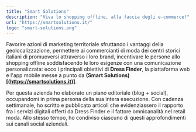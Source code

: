 ```yaml
---
title: "Smart Solutions"
description: "Viva lo shopping offline, alla faccia degli e-commerce!"
url: "https://smartsolutions.it/"
logo: "smart-solutions.png"
---
```


Favorire azioni di marketing territoriale sfruttando i vantaggi della geolocalizzazione, permettere ai commercianti di moda dei centri storici italiani di promuoversi attraverso i loro brand, incentivare le persone allo shopping offline soddisfacendo le loro esigenze con una comunicazione personalizzata: ecco i principali obiettivi di **Dress Finder**, la piattaforma web e l'app mobile messe a punto da **(Smart Solutions)[(https://smartsolutions.it)]**.

Per questa azienda ho elaborato un piano editoriale (blog + social), occupandomi in prima persona della sua intera esecuzione.
Con cadenza settimanale, ho scritto e pubblicato articoli che evidenziassero il rapporto fra i servizi digitali offerti da Dress Finder e il fattore omnicanalità nel retail moda.
Allo stesso tempo, ho condiviso ciascuno di questi approfondimenti sui canali social aziendali.
